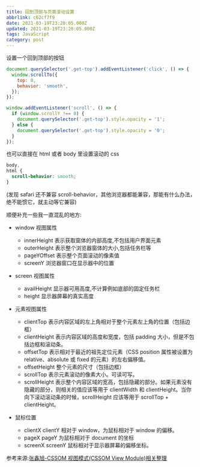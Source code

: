 ```yaml
---
title: 回到顶部与页面滚动设置
abbrlink: c62cf7f9
date: 2021-03-19T23:20:05.000Z
updated: 2021-03-19T23:20:05.000Z
tags: JavaScript
category: post
---
```


设置一个回到顶部的按钮

```javascript
document.querySelector('.get-top').addEventListener('click', () => {
  window.scrollTo({
    top: 0,
    behavior: 'smooth',
  });
});

window.addEventListener('scroll', () => {
  if (window.scrollY !== 0) {
    document.querySelector('.get-top').style.opacity = '1';
  } else {
    document.querySelector('.get-top').style.opacity = '0';
  }
});
```

<!-- more -->

也可以直接在 html 或者 body 里设置滚动的 css

```css
body,
html {
  scroll-behavior: smooth;
}
```

(发现 safari 还不兼容 scroll-behavior，其他浏览器都能兼容，那能有什么办法，绝不能惯它，就主动等它兼容)

顺便补充一些我一直混乱的地方:

- window 视图属性

  - innerHeight 表示获取窗体的内部高度,不包括用户界面元素
  - outerHeight 表示整个浏览器窗体的大小,包括任务栏等
  - pageYOffset 表示整个页面滚动的像素值
  - screenY 浏览器窗口在显示器中的位置

- screen 视图属性
  - availHeight 显示器可用高度,不计算例如底部的固定任务栏
  - height 显示器屏幕的真实高度
- 元素视图属性

  - clientTop 表示内容区域的左上角相对于整个元素左上角的位置（包括边框）
  - clientHeight 表示内容区域的高度和宽度，包括 padding 大小，但是不包括边框和滚动条。
  - offsetTop 表示相对于最近的祖先定位元素（CSS position 属性被设置为 relative、absolute 或 fixed 的元素）的左右偏移值。
  - offsetHeight 整个元素的尺寸（包括边框）
  - scrollTop 表示元素滚动的像素大小。可读可写。
  - scrollHeight 表示整个内容区域的宽高，包括隐藏的部分。如果元素没有隐藏的部分，则相关的值应该等用于 clientWidth 和 clientHeight。当你向下滚动滚动条的时候，scrollHeight 应该等用于 scrollTop + clientHeight。

- 鼠标位置
  - clientX clientY 相对于 window，为鼠标相对于 window 的偏移。
  - pageX pageY 为鼠标相对于 document 的坐标
  - screenX screenY 鼠标相对于显示器屏幕的偏移坐标。

参考来源:[张鑫旭-CSSOM 视图模式(CSSOM View Module)相关整理](http://www.zhangxinxu.com/wordpress/?p=1907)
